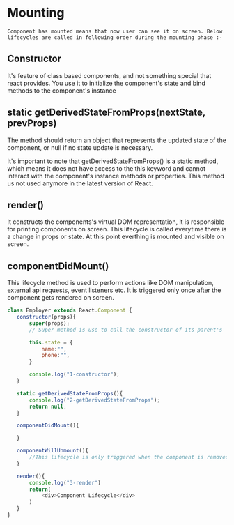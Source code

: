 # Mounting
    Component has mounted means that now user can see it on screen. Below lifecycles are called in following order during the mounting phase :- 

 ## Constructor
It's feature of class based components, and not something special that react provides. You use it to initialize the component's state and bind methods to the component's instance

## static getDerivedStateFromProps(nextState, prevProps)
The method should return an object that represents the updated state of the component, or null if no state update is necessary.

It's important to note that getDerivedStateFromProps() is a static method, which means it does not have access to the this keyword and cannot interact with the component's instance methods or properties.
This method us not used anymore in the latest version of React.

## render()
It constructs the components's virtual DOM representation, it is responsible for printing components on screen. This lifecycle is called everytime there is a change in props or state. At this point everthing is mounted and visible on screen. 

## componentDidMount()
This lifecycle method is used to perform actions like DOM manipulation, external api requests, event listeners etc. It is triggered only once after the component gets rendered on screen.


 ```js
class Employer extends React.Component {
    constructor(props){
        super(props); 
        // Super method is use to call the constructor of its parent's  class to access the properties and methods of its parent i.e its calling the constructor of React.Component class

        this.state = {
            name:"",
            phone:"",
        }

        console.log("1-constructor");
    }

    static getDerivedStateFromProps(){
        console.log("2-getDerivedStateFromProps");
        return null;
    }

    componentDidMount(){

    }

    componentWillUnmount(){
        //This lifecycle is only triggered when the component is removed from DOM. 
    }

    render(){
        console.log("3-render")
        return(
            <div>Component Lifecycle</div>
        )
    }
}
 ```


